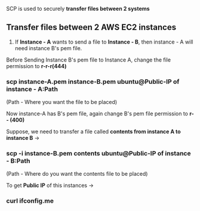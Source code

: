 SCP is used to securely **transfer files between 2 systems**

## Transfer files between 2 AWS EC2 instances

1. If **Instance - A** wants to send a file to **Instance - B**, then instance - A will need instance B's pem file.

Before Sending Instance B's pem file to Instance A, change the file permission to **r-r-r(444)**

### scp instance-A.pem instance-B.pem ubuntu@Public-IP of instance - A:Path

(Path - Where you want the file to be placed)

Now instance-A has B's pem file, again change B's pem file permission to **r-- (400)**

Suppose, we need to transfer a file called **contents from instance A to instance B** ->

### scp -i instance-B.pem contents ubuntu@Public-IP of instance - B:Path

(Path - Where do you want the contents file to be placed)

To get **Public IP** of this instances ->

### curl ifconfig.me
